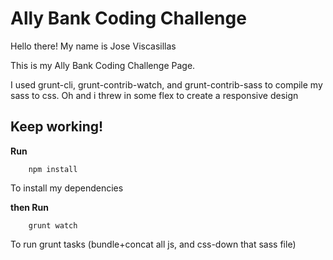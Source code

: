 # Ally Bank Coding Challenge


Hello there! My name is Jose Viscasillas

This is my Ally Bank Coding Challenge Page.

I used grunt-cli, grunt-contrib-watch, and grunt-contrib-sass to compile my sass to css.
Oh and i threw in some flex to create a responsive design


## Keep working!

**Run**

```
	npm install
```
To install my dependencies

**then Run**

```
	grunt watch
```
To run grunt tasks (bundle+concat all js, and css-down that sass file)
